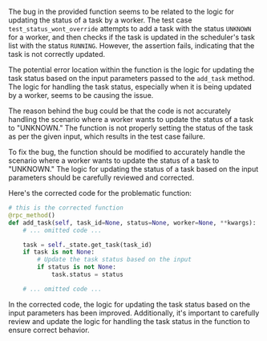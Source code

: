 The bug in the provided function seems to be related to the logic for updating the status of a task by a worker. The test case `test_status_wont_override` attempts to add a task with the status `UNKNOWN` for a worker, and then checks if the task is updated in the scheduler's task list with the status `RUNNING`. However, the assertion fails, indicating that the task is not correctly updated.

The potential error location within the function is the logic for updating the task status based on the input parameters passed to the `add_task` method. The logic for handling the task status, especially when it is being updated by a worker, seems to be causing the issue.

The reason behind the bug could be that the code is not accurately handling the scenario where a worker wants to update the status of a task to "UNKNOWN." The function is not properly setting the status of the task as per the given input, which results in the test case failure.

To fix the bug, the function should be modified to accurately handle the scenario where a worker wants to update the status of a task to "UNKNOWN." The logic for updating the status of a task based on the input parameters should be carefully reviewed and corrected.

Here's the corrected code for the problematic function:

```python
# this is the corrected function
@rpc_method()
def add_task(self, task_id=None, status=None, worker=None, **kwargs):
    # ... omitted code ...

    task = self._state.get_task(task_id)
    if task is not None:
        # Update the task status based on the input
        if status is not None:
            task.status = status

    # ... omitted code ...
```

In the corrected code, the logic for updating the task status based on the input parameters has been improved. Additionally, it's important to carefully review and update the logic for handling the task status in the function to ensure correct behavior.